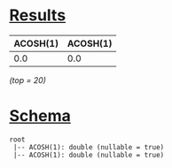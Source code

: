 # [Results](#tab/results)

|ACOSH(1)|ACOSH(1)|
|--------|--------|
|0.0     |0.0     |

_(top = 20)_

# [Schema](#tab/schema)

```shell
root
 |-- ACOSH(1): double (nullable = true)
 |-- ACOSH(1): double (nullable = true)

```

